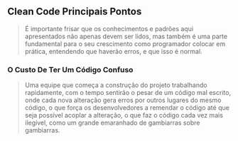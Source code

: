 ## Clean Code Principais Pontos

> É importante frisar que os conhecimentos e padrões aqui apresentados não apenas devem ser lidos, mas também é uma parte fundamental para o seu crescimento como programador colocar em prática, entendendo que haverão erros, e que isso é normal.

### O Custo De Ter Um Código Confuso 

> Uma equipe que começa a construção do projeto trabalhando rapidamente, com o tempo sentirão o pesar de um código mal escrito, onde cada nova alteração gera erros por outros lugares do mesmo código, o que força os desenvolvedores a remendar o código até que seja possível acoplar a alteração, o que faz o código cada vez mais ilegível, como um grande emaranhado de gambiarras sobre gambiarras. 